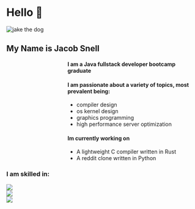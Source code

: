 <div> 
  <h1>Hello 👋</h1>
<!--   <img src="https://i.imgur.com/mBOLoZc.gif" alt="a nice pixel art of a scenic view, with a tree and leaves falling"></img> -->
  
![jake the dog](https://i.pinimg.com/originals/16/94/5c/16945c320155f09714d53df27c81370a.gif)

    
## My Name is Jacob Snell
<div align="left" style="margin-left: 10rem;">

#### I am a Java fullstack developer bootcamp graduate
#### I am passionate about a variety of topics, most prevalent being:
  * compiler design
  * os kernel design
  * graphics programming
  * high performance server optimization
    
#### Im currently working on
  * A lightweight C compiler written in Rust
  * A reddit clone written in Python
</div>

  
### I am skilled in:
  <div>
    <a href="https://skillicons.dev">
      <img src="https://skillicons.dev/icons?i=rust,python,java,javascript,typescript,git,linux" /><br>
      <img src="https://skillicons.dev/icons?i=angular,arduino,aws,django,html,css,eclipse" /><br>
      <img src="https://skillicons.dev/icons?i=github,gradle,heroku,mysql,postman,spring,threejs" /><br>
    </a>
  </div>

</div>
